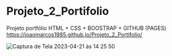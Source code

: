 # Projeto_2_Portifolio
Projeto portfólio HTML + CSS + BOOSTRAP + GITHUB (PAGES)
https://joaomarcos1985.github.io/Projeto_2_Portifolio/



![Captura de Tela 2023-04-21 às 14 25 50](https://user-images.githubusercontent.com/114350607/233700059-e079475f-56c8-452a-86f7-a2cec435b4f1.png)
